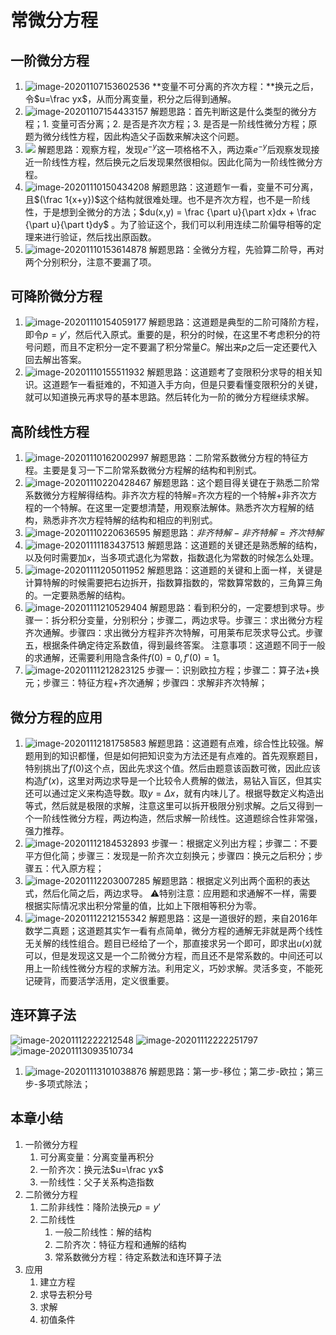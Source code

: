 # 常微分方程

## 一阶微分方程

1. ![image-20201107153602536](CH6-常微分方程.assets/image-20201107153602536.png)
   **变量不可分离的齐次方程：**换元之后，令$u=\frac yx$，从而分离变量，积分之后得到通解。
2. ![image-20201107154433157](CH6-常微分方程.assets/image-20201107154433157.png)
   解题思路：首先判断这是什么类型的微分方程；1. 变量可否分离；2. 是否是齐次方程；3. 是否是一阶线性微分方程；原题为微分线性方程，因此构造父子函数来解决这个问题。
3. ![](CH6-常微分方程.assets/image-20201110144449422.png)
   解题思路：观察方程，发现$e^{-y}$这一项格格不入，两边乘$e^{-y}$后观察发现接近一阶线性方程，然后换元之后发现果然很相似。因此化简为一阶线性微分方程。
4. ![image-20201110150434208](CH6-常微分方程.assets/image-20201110150434208.png)
   解题思路：这道题乍一看，变量不可分离，且$(\frac 1{x+y})$这个结构就很难处理。也不是齐次方程，也不是一阶线性，于是想到全微分的方法；$du(x,y) = \frac {\part u}{\part x}dx + \frac {\part u}{\part t}dy$ 。为了验证这个，我们可以利用连续二阶偏导相等的定理来进行验证，然后找出原函数。
5. ![image-20201110153614878](CH6-常微分方程.assets/image-20201110153614878.png)
   解题思路：全微分方程，先验算二阶导，再对两个分别积分，注意不要漏了项。

## 可降阶微分方程

1. ![image-20201110154059177](CH6-常微分方程.assets/image-20201110154059177.png)
   解题思路：这道题是典型的二阶可降阶方程，即令$p = y'$，然后代入原式。重要的是，积分的时候，在这里不考虑积分的符号问题，而且不定积分一定不要漏了积分常量$C$。解出来$p$之后一定还要代入回去解出答案。
2. ![image-20201110155511932](CH6-常微分方程.assets/image-20201110155511932.png)
   解题思路：这道题考了变限积分求导的相关知识。这道题乍一看挺难的，不知道入手方向，但是只要看懂变限积分的关键，就可以知道换元再求导的基本思路。然后转化为一阶的微分方程继续求解。

##  高阶线性方程

1. ![image-20201110162002997](CH6-常微分方程.assets/image-20201110162002997.png)
   解题思路：二阶常系数微分方程的特征方程。主要是复习一下二阶常系数微分方程解的结构和判别式。
2. ![image-20201110220428467](CH6-常微分方程.assets/image-20201110220428467.png)
   解题思路：这个题目得关键在于熟悉二阶常系数微分方程解得结构。非齐次方程的特解=齐次方程的一个特解+非齐次方程的一个特解。在这里一定要想清楚，用观察法解体。熟悉齐次方程解的结构，熟悉非齐次方程特解的结构和相应的判别式。
3. ![image-20201110220636595](CH6-常微分方程.assets/image-20201110220636595.png)
   解题思路：$非齐特解-非齐特解=齐次特解$
4. ![image-20201111183437513](CH6-常微分方程.assets/image-20201111183437513.png)
   解题思路：这道题的关键还是熟悉解的结构，以及何时需要加$x$，当多项式退化为常数，指数退化为常数的时候怎么处理。
5. ![image-20201111205011952](CH6-常微分方程.assets/image-20201111205011952.png)
   解题思路：这道题的关键和上面一样，关键是计算特解的时候需要把右边拆开，指数算指数的，常数算常数的，三角算三角的。一定要熟悉解的结构。
6. ![image-20201111210529404](CH6-常微分方程.assets/image-20201111210529404.png)
   解题思路：看到积分的，一定要想到求导。步骤一：拆分积分变量，分别积分；步骤二，两边求导。步骤三：求出微分方程齐次通解。步骤四：求出微分方程非齐次特解，可用莱布尼茨求导公式。步骤五，根据条件确定待定系数值，得到最终答案。
   注意事项：这道题不同于一般的求通解，还需要利用隐含条件$f(0) = 0, f'(0)=1$。
7. ![image-20201111212823125](CH6-常微分方程.assets/image-20201111212823125.png)
   步骤一：识别欧拉方程；步骤二：算子法+换元；步骤三：特征方程+齐次通解；步骤四：求解非齐次特解；

## 微分方程的应用

1. ![image-20201112181758583](CH6-常微分方程.assets/image-20201112181758583.png)
   解题思路：这道题有点难，综合性比较强。解题用到的知识都懂，但是如何把知识变为方法还是有点难的。首先观察题目，特别挑出了$f(0)$这个点，因此先求这个值。然后由题意该函数可微，因此应该构造$f'(x)$，这里对两边求导是一个比较令人费解的做法，易钻入盲区，但其实还可以通过定义来构造导数。取$y=\Delta x$，就有内味儿了。根据导数定义构造出等式，然后就是极限的求解，注意这里可以拆开极限分别求解。之后又得到一个一阶线性微分方程，两边构造，然后求解一阶线性。这道题综合性非常强，强力推荐。
2. ![image-20201112184532893](CH6-常微分方程.assets/image-20201112184532893.png)
   步骤一：根据定义列出方程；步骤二：不要平方但化简；步骤三：发现是一阶齐次立刻换元；步骤四：换元之后积分；步骤五：代入原方程；
3. ![image-20201112203007285](CH6-常微分方程.assets/image-20201112203007285.png)
   解题思路：根据定义列出两个面积的表达式，然后化简之后，两边求导。
   ⚠特别注意：应用题和求通解不一样，需要根据实际情况求出积分常量的值，比如上下限相等积分为零。
4. ![image-20201112212155342](CH6-常微分方程.assets/image-20201112212155342.png)
   解题思路：这是一道很好的题，来自2016年数学二真题；这道题其实乍一看有点简单，微分方程的通解无非就是两个线性无关解的线性组合。题目已经给了一个，那直接求另一个即可，即求出$u(x)$就可以，但是发现这又是一个二阶微分方程，而且还不是常系数的。中间还可以用上一阶线性微分方程的求解方法。利用定义，巧妙求解。灵活多变，不能死记硬背，而要活学活用，定义很重要。

## 连环算子法

![image-20201112222212548](CH6-常微分方程.assets/image-20201112222212548.png)
![image-20201112222251797](CH6-常微分方程.assets/image-20201112222251797.png)
![image-20201113093510734](CH6-常微分方程.assets/image-20201113093510734.png)

1. ![image-20201113101038876](CH6-常微分方程.assets/image-20201113101038876.png)
   解题思路：第一步-移位；第二步-欧拉；第三步-多项式除法； 

## 本章小结

1. 一阶微分方程
   1. 可分离变量：分离变量再积分
   2. 一阶齐次：换元法$u=\frac yx$
   3. 一阶线性：父子关系构造指数
2. 二阶微分方程
   1. 二阶非线性：降阶法换元$p=y'$
   2. 二阶线性
      1. 一般二阶线性：解的结构
      2. 二阶齐次：特征方程和通解的结构
      3. 常系数微分方程：待定系数法和连环算子法
3. 应用
   1. 建立方程
   2. 求导去积分号
   3. 求解
   4. 初值条件